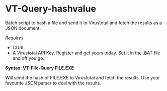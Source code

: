 # VT-Query-hashvalue
Batch script to hash a file and send it to Virustotal and fetch the results as a JSON document.

*Requires*
- CURL
- A Virustotal API Key. Register and get yours today. Set it in the .BAT file and off you go.

**Syntax: VT-File-Query FILE.EXE**
  
  Will send the hash of FILE.EXE to Virustotal and fetch the results.
  Use your favourite JSON parser to deal with the results.
  
